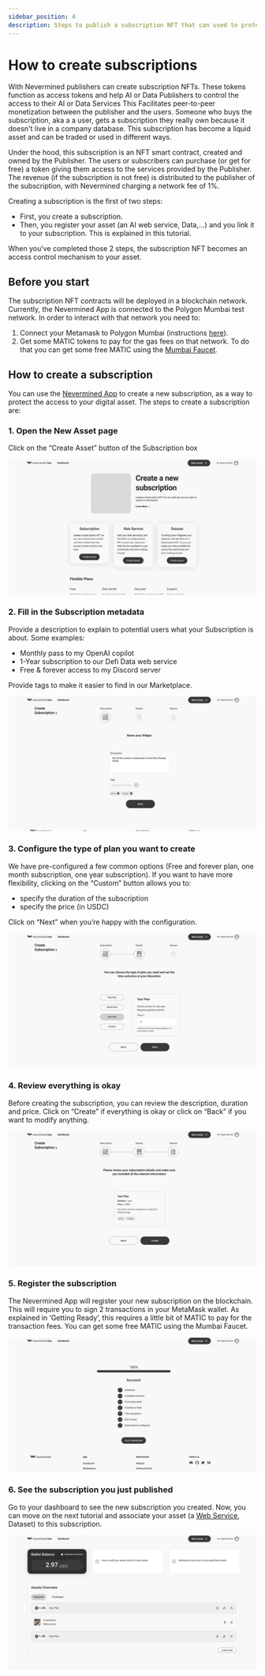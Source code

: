 ```yaml
---
sidebar_position: 4
description: Steps to publish a subscription NFT that can used to protect your assets
---
```



# How to create subscriptions

With Nevermined publishers can create subscription NFTs. These tokens function as access tokens and help AI or Data Publishers to control the access to their AI or Data Services This Facilitates peer-to-peer monetization between the publisher and the users. Someone who buys the subscription, aka a a user, gets a subscription they really own because it doesn't live in a company database. This subscription has become a liquid asset and can be traded or used in different ways.

Under the hood, this subscription is an NFT smart contract, created and owned by the Publisher. The users or subscribers can purchase (or get for free) a token giving  them access to the services provided by the Publisher. The revenue (if the subscription is not free) is distributed to the publisher of the subscription, with Nevermined charging a network fee of 1%.

Creating a subscription is the first of two steps:

* First, you create a subscription. 
* Then, you register your asset (an AI web service, Data,...) and you link it to your subscription. This is explained in this tutorial.

When you’ve completed those 2 steps,  the subscription NFT becomes an access control mechanism to your asset.


## Before you start

The subscription NFT contracts will be deployed in a blockchain network. Currently, the Nevermined App is connected to the Polygon Mumbai test network. In order to interact with that network you need to:

1. Connect your Metamask to Polygon Mumbai (instructions [here](02-metamask.md)).
2. Get some MATIC tokens to pay for the gas fees on that network. To do that you can get some free MATIC using the [Mumbai Faucet](10-faucets.md).

## How to create a subscription

You can use the [Nevermined App](https://mumbai.nevermined.app/) to create a new subscription, as a way to protect the access to your digital asset. The steps to create a subscription are:

### 1. Open the New Asset page

Click on the “Create Asset” button of the Subscription box

![Add Assets page](../images/tutorials/01_New_Subscription.png)

### 2. Fill in the Subscription metadata

Provide a description to explain to potential users what your Subscription is about. Some examples:

* Monthly pass to my OpenAI copilot
* 1-Year subscription to our Defi Data web service
* Free & forever access to my Discord server

Provide tags to make it easier to find in our Marketplace.

![Add subscription metadata page](../images/tutorials/02_New_Subscription_01.png)

### 3. Configure the type of plan you want to create

We have pre-configured a few common options (Free and forever plan, one month subscription, one year subscription).
If you want to have more flexibility, clicking on the “Custom” button allows you to:

* specify the duration of the subscription
* specify the price (in USDC)

Click on “Next” when you’re happy with the configuration.

![Configure subscription plan](../images/tutorials/03_New_Subscription_02.png)

### 4. Review everything is okay

Before creating the subscription, you can review the description, duration and price. Click on “Create” if everything is okay or click on “Back” if you want to modify anything.

![Review subscription is fine](../images/tutorials/04_New_Subscription_03.png)

### 5. Register the subscription

The Nevermined App will register your new subscription on the blockchain. This will require you to sign 2 transactions in your MetaMask wallet. As explained in ‘Getting Ready’, this requires a little bit of MATIC to pay for the transaction fees. You can get some free MATIC using the Mumbai Faucet.

![Finish the subscription creation](../images/tutorials/05_New_Subscription_04.png)

### 6. See the subscription you just published

Go to your dashboard to see the new subscription you created. Now, you can move on the next tutorial and associate your asset (a [Web Service](05-register-webservice.md), Dataset) to this subscription.

![Publisher dashboard](../images/tutorials/17_Publisher_Dashboard_with_balance.png)
